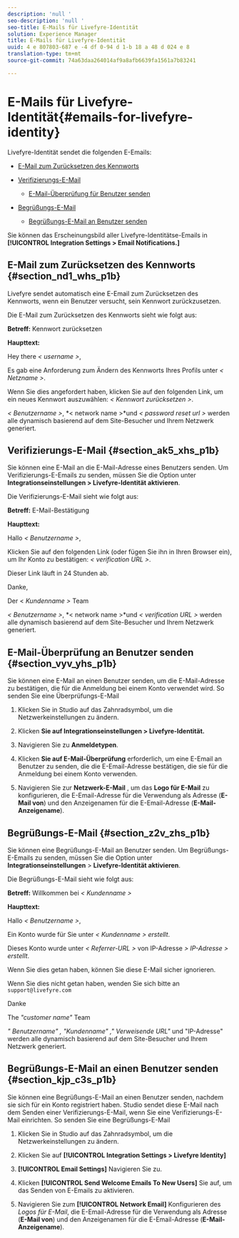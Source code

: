 ```yaml
---
description: 'null '
seo-description: 'null '
seo-title: E-Mails für Livefyre-Identität
solution: Experience Manager
title: E-Mails für Livefyre-Identität
uuid: 4 e 807803-687 e -4 df 0-94 d 1-b 18 a 48 d 024 e 8
translation-type: tm+mt
source-git-commit: 74a63daa264014af9a8afb6639fa1561a7b83241

---
```



# E-Mails für Livefyre-Identität{#emails-for-livefyre-identity}

Livefyre-Identität sendet die folgenden E-Emails:

* [E-Mail zum Zurücksetzen des Kennworts](#c_emails_for_livefyre_identity/section_nd1_whs_p1b)
* [Verifizierungs-E-Mail](#c_emails_for_livefyre_identity/section_ak5_xhs_p1b)
   * [E-Mail-Überprüfung für Benutzer senden](#c_emails_for_livefyre_identity/section_vyv_yhs_p1b)

* [Begrüßungs-E-Mail](#c_emails_for_livefyre_identity/section_z2v_zhs_p1b)
   * [Begrüßungs-E-Mail an Benutzer senden](#c_emails_for_livefyre_identity/section_kjp_c3s_p1b)

Sie können das Erscheinungsbild aller Livefyre-Identitätse-Emails in **[!UICONTROL Integration Settings > Email Notifications.]**

## E-Mail zum Zurücksetzen des Kennworts {#section_nd1_whs_p1b}

Livefyre sendet automatisch eine E-Email zum Zurücksetzen des Kennworts, wenn ein Benutzer versucht, sein Kennwort zurückzusetzen.

Die E-Mail zum Zurücksetzen des Kennworts sieht wie folgt aus:

**Betreff:** Kennwort zurücksetzen

**Haupttext:**

Hey there *&lt; username &gt;*,

Es gab eine Anforderung zum Ändern des Kennworts Ihres Profils unter *&lt; Netzname &gt;*.

Wenn Sie dies angefordert haben, klicken Sie auf den folgenden Link, um ein neues Kennwort auszuwählen: *&lt; Kennwort zurücksetzen &gt;*.

*&lt; Benutzername &gt;*, *&lt; network name &gt;*und *&lt; password reset url &gt;* werden alle dynamisch basierend auf dem Site-Besucher und Ihrem Netzwerk generiert.

## Verifizierungs-E-Mail {#section_ak5_xhs_p1b}

Sie können eine E-Mail an die E-Mail-Adresse eines Benutzers senden. Um Verifizierungs-E-Emails zu senden, müssen Sie die Option unter **Integrationseinstellungen &gt; Livefyre-Identität aktivieren**.

Die Verifizierungs-E-Mail sieht wie folgt aus:

**Betreff:** E-Mail-Bestätigung

**Haupttext:**

Hallo *&lt; Benutzername &gt;*,

Klicken Sie auf den folgenden Link (oder fügen Sie ihn in Ihren Browser ein), um Ihr Konto zu bestätigen: *&lt; verification URL &gt;*.

Dieser Link läuft in 24 Stunden ab.

Danke,

Der &lt; *Kundenname &gt;* Team

*&lt; Benutzername &gt;*, *&lt; network name &gt;*und *&lt; verification URL &gt;* werden alle dynamisch basierend auf dem Site-Besucher und Ihrem Netzwerk generiert.

## E-Mail-Überprüfung an Benutzer senden {#section_vyv_yhs_p1b}

Sie können eine E-Mail an einen Benutzer senden, um die E-Mail-Adresse zu bestätigen, die für die Anmeldung bei einem Konto verwendet wird. So senden Sie eine Überprüfungs-E-Mail

1. Klicken Sie in Studio auf das Zahnradsymbol, um die Netzwerkeinstellungen zu ändern.
1. Klicken **Sie auf Integrationseinstellungen &gt; Livefyre-Identität.**

1. Navigieren Sie zu **Anmeldetypen**.
1. Klicken **Sie auf E-Mail-Überprüfung** erforderlich, um eine E-Email an Benutzer zu senden, die die E-Email-Adresse bestätigen, die sie für die Anmeldung bei einem Konto verwenden.
1. Navigieren Sie zur **Netzwerk-E-Mail** , um das **Logo für E-Mail** zu konfigurieren, die E-Email-Adresse für die Verwendung als Adresse (**E-Mail von**) und den Anzeigenamen für die E-Email-Adresse (**E-Mail-Anzeigename**).

## Begrüßungs-E-Mail {#section_z2v_zhs_p1b}

Sie können eine Begrüßungs-E-Mail an Benutzer senden. Um Begrüßungs-E-Emails zu senden, müssen Sie die Option unter **Integrationseinstellungen** &gt; **Livefyre-Identität aktivieren**.

Die Begrüßungs-E-Mail sieht wie folgt aus:

**Betreff:** Willkommen bei *&lt; Kundenname &gt;*

**Haupttext:**

Hallo *&lt; Benutzername &gt;*,

Ein Konto wurde für Sie unter *&lt; Kundenname &gt; erstellt*.

Dieses Konto wurde unter *&lt; Referrer-URL &gt;* von IP-Adresse *&gt; IP-Adresse &gt; erstellt*.

Wenn Sie dies getan haben, können Sie diese E-Mail sicher ignorieren.

Wenn Sie dies nicht getan haben, wenden Sie sich bitte an `support@livefyre.com`

Danke

The *&quot;customer name&quot;* Team

*&quot; Benutzername&quot; , &quot;Kundenname&quot; ,&quot; Verweisende URL&quot;* und &quot;IP-Adresse&quot; werden alle dynamisch basierend auf dem Site-Besucher und Ihrem Netzwerk generiert.

## Begrüßungs-E-Mail an einen Benutzer senden {#section_kjp_c3s_p1b}

Sie können eine Begrüßungs-E-Mail an einen Benutzer senden, nachdem sie sich für ein Konto registriert haben. Studio sendet diese E-Mail nach dem Senden einer Verifizierungs-E-Mail, wenn Sie eine Verifizierungs-E-Mail einrichten. So senden Sie eine Begrüßungs-E-Mail

1. Klicken Sie in Studio auf das Zahnradsymbol, um die Netzwerkeinstellungen zu ändern.
1. Klicken Sie auf **[!UICONTROL Integration Settings > Livefyre Identity]**

1. **[!UICONTROL Email Settings]** Navigieren Sie zu.

1. Klicken **[!UICONTROL Send Welcome Emails To New Users]** Sie auf, um das Senden von E-Emails zu aktivieren.
1. Navigieren Sie zum **[!UICONTROL Network Email]** Konfigurieren des *Logos für E-Mail*, die E-Email-Adresse für die Verwendung als Adresse (**E-Mail von**) und den Anzeigenamen für die E-Email-Adresse (**E-Mail-Anzeigename**).
